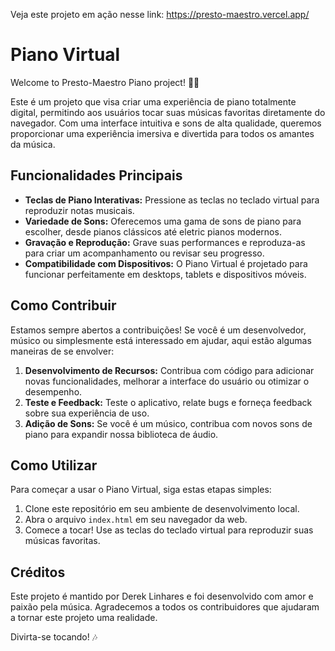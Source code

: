 Veja este projeto em ação nesse link: https://presto-maestro.vercel.app/

# Piano Virtual

Welcome to Presto-Maestro Piano project! 🎹✨

Este é um projeto que visa criar uma experiência de piano totalmente digital, permitindo aos usuários tocar suas músicas favoritas diretamente do navegador. Com uma interface intuitiva e sons de alta qualidade, queremos proporcionar uma experiência imersiva e divertida para todos os amantes da música.

## Funcionalidades Principais

- **Teclas de Piano Interativas:** Pressione as teclas no teclado virtual para reproduzir notas musicais.
- **Variedade de Sons:** Oferecemos uma gama de sons de piano para escolher, desde pianos clássicos até eletric pianos modernos.
- **Gravação e Reprodução:** Grave suas performances e reproduza-as para criar um acompanhamento ou revisar seu progresso.
- **Compatibilidade com Dispositivos:** O Piano Virtual é projetado para funcionar perfeitamente em desktops, tablets e dispositivos móveis.

## Como Contribuir

Estamos sempre abertos a contribuições! Se você é um desenvolvedor, músico ou simplesmente está interessado em ajudar, aqui estão algumas maneiras de se envolver:

1. **Desenvolvimento de Recursos:** Contribua com código para adicionar novas funcionalidades, melhorar a interface do usuário ou otimizar o desempenho.
2. **Teste e Feedback:** Teste o aplicativo, relate bugs e forneça feedback sobre sua experiência de uso.
3. **Adição de Sons:** Se você é um músico, contribua com novos sons de piano para expandir nossa biblioteca de áudio.

## Como Utilizar

Para começar a usar o Piano Virtual, siga estas etapas simples:

1. Clone este repositório em seu ambiente de desenvolvimento local.
2. Abra o arquivo `index.html` em seu navegador da web.
3. Comece a tocar! Use as teclas do teclado virtual para reproduzir suas músicas favoritas.

## Créditos

Este projeto é mantido por Derek Linhares e foi desenvolvido com amor e paixão pela música. Agradecemos a todos os contribuidores que ajudaram a tornar este projeto uma realidade.


Divirta-se tocando! 🎶
